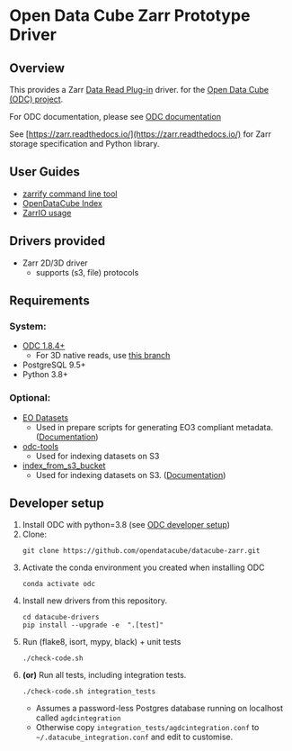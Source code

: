 # Open Data Cube Zarr Prototype Driver

## Overview

This provides a Zarr [Data Read Plug-in](https://datacube-core.readthedocs.io/en/latest/architecture/driver.html) driver.
for the [Open Data Cube (ODC) project](https://github.com/opendatacube/datacube-core/).

For ODC documentation, please see [ODC documentation](http://datacube-core.readthedocs.io/en/latest/)

See [https://zarr.readthedocs.io/](https://zarr.readthedocs.io/) for Zarr storage specification and Python library.

## User Guides
- [zarrify command line tool](/docs/zarrify.md)
- [OpenDataCube Index](/docs/odc_examples.md#convert-to-zarr-and-index)
- [ZarrIO usage](/docs/zarr_io.md)


## Drivers provided

- Zarr 2D/3D driver
  - supports (s3, file) protocols

## Requirements

### System:
- [ODC 1.8.4+](https://github.com/opendatacube/datacube-core)
  - For 3D native reads, use [this branch](https://github.com/opendatacube/datacube-core/tree/3d-datasets-native)
- PostgreSQL 9.5+
- Python 3.8+

### Optional:
- [EO Datasets](https://github.com/GeoscienceAustralia/eo-datasets)
  - Used in prepare scripts for generating EO3 compliant metadata.
    ([Documentation](https://github.com/GeoscienceAustralia/eo-datasets/blob/eodatasets3/docs/index.rst))
- [odc-tools](https://github.com/opendatacube/odc-tools)
  - Used for indexing datasets on S3
- [index_from_s3_bucket](https://raw.githubusercontent.com/opendatacube/datacube-dataset-config/master/scripts/index_from_s3_bucket.py)
  - Used for indexing datasets on S3.
    ([Documentation](https://datacube-core.readthedocs.io/en/latest/ops/indexing.html#download-indexing-scripts))


## Developer setup

1. Install ODC with python=3.8 (see [ODC developer setup](https://github.com/opendatacube/datacube-core#developer-setup))
1. Clone:
   ```
   git clone https://github.com/opendatacube/datacube-zarr.git
   ```
1. Activate the conda environment you created when installing ODC
   ```
   conda activate odc
   ```
1. Install new drivers from this repository.
   ```
   cd datacube-drivers
   pip install --upgrade -e  ".[test]"
   ```
1. Run (flake8, isort, mypy, black) + unit tests
   ```
   ./check-code.sh
   ```
1. **(or)** Run all tests, including integration tests.
   ```
   ./check-code.sh integration_tests
   ```
   - Assumes a password-less Postgres database running on localhost called `agdcintegration`
   - Otherwise copy `integration_tests/agdcintegration.conf` to `~/.datacube_integration.conf` and edit to customise.
